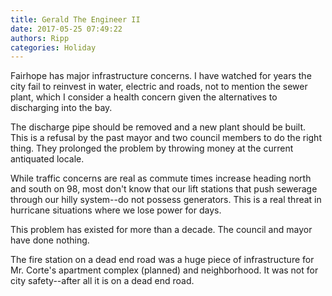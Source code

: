 ```yaml
---
title: Gerald The Engineer II
date: 2017-05-25 07:49:22
authors: Ripp
categories: Holiday
---
```


 Fairhope has major infrastructure concerns.  I have watched for years the city fail to reinvest in water, electric and roads, not to mention the sewer plant, which I consider a health concern given the alternatives to discharging into the bay.

The discharge pipe should be removed and a new plant should be built. This is a refusal by the past mayor and two council members to do the right thing.  They prolonged the problem by throwing money at the current antiquated locale.

While traffic concerns are real as commute times increase heading north and south on 98, most don't know that our lift stations that push sewerage through our hilly system--do not possess generators.  This is a real threat in hurricane situations where we lose power for days.

This problem has existed for more than a decade. The council and mayor have done nothing.

The fire station on a dead end road was a huge piece of infrastructure for Mr. Corte's apartment complex (planned) and neighborhood. It was not for city safety--after all it is on a dead end road.